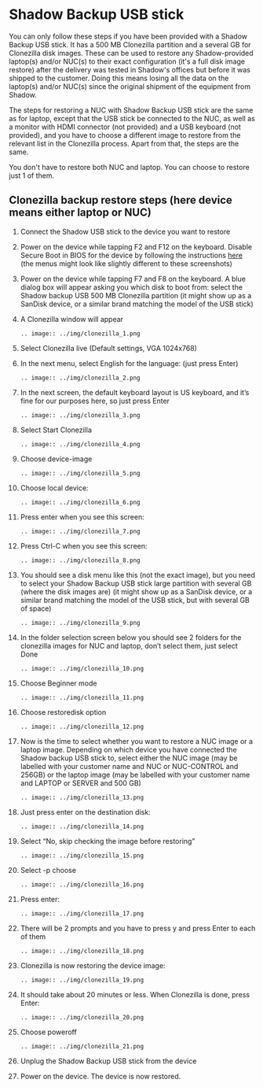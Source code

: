 # Shadow Backup USB stick

You can only follow these steps if you have been provided with a Shadow Backup USB stick. It has a 500 MB Clonezilla partition and a several GB for Clonezilla disk images. These can be used to restore any Shadow-provided laptop(s) and/or NUC(s) to their exact configuration (it's a full disk image restore) after the delivery was tested in Shadow's offices but before it was shipped to the customer. Doing this means losing all the data on the laptop(s) and/or NUC(s) since the original shipment of the equipment from Shadow.
 
 The steps for restoring a NUC with Shadow Backup USB stick are the same as for laptop, except that the USB stick be connected to the NUC, as well as a monitor with HDMI connector (not provided) and a USB keyboard (not provided), and you have to choose a different image to restore from the relevant list in the Clonezilla process. Apart from that, the steps are the same.

 You don't have to restore both NUC and laptop. You can choose to restore just 1 of them.

## Clonezilla backup restore steps (here device means either laptop or NUC)

1. Connect the Shadow USB stick to the device you want to restore

2. Power on the device while tapping F2 and F12 on the keyboard. Disable Secure Boot in BIOS for the device by following the instructions [here](https://www.gigabyte.com/us/Support/FAQ/3001) (the menus might look like slightly different to these screenshots)

3. Power on the device while tapping F7 and F8 on the keyboard. A blue dialog box will appear asking you which disk to boot from: select the Shadow backup USB 500 MB Clonezilla partition (it might show up as a SanDisk device, or a similar brand matching the model of the USB stick)

4. A Clonezilla window will appear

    ```eval_rst
    .. image:: ../img/clonezilla_1.png
    ```

5. Select Clonezilla live (Default settings, VGA 1024x768)

6. In the next menu, select English for the language: (just press Enter)

    ```eval_rst
    .. image:: ../img/clonezilla_2.png
    ```

7. In the next screen, the default keyboard layout is US keyboard, and it’s fine for our purposes here, so just press Enter

    ```eval_rst
    .. image:: ../img/clonezilla_3.png
    ```

8. Select Start Clonezilla

    ```eval_rst
    .. image:: ../img/clonezilla_4.png
    ```

9. Choose device-image

    ```eval_rst
    .. image:: ../img/clonezilla_5.png
    ```

10. Choose local device:

    ```eval_rst
    .. image:: ../img/clonezilla_6.png
    ```

11. Press enter when you see this screen:

    ```eval_rst
    .. image:: ../img/clonezilla_7.png
    ```

12. Press Ctrl-C when you see this screen:

    ```eval_rst
    .. image:: ../img/clonezilla_8.png
    ```

13. You should see a disk menu like this (not the exact image), but you need to select your Shadow Backup USB stick large partition with several GB (where the disk images are) (it might show up as a SanDisk device, or a similar brand matching the model of the USB stick, but with several GB of space)

    ```eval_rst
    .. image:: ../img/clonezilla_9.png
    ```

14. In the folder selection screen below you should see 2 folders for the clonezilla images for NUC and laptop, don’t select them, just select Done

    ```eval_rst
    .. image:: ../img/clonezilla_10.png
    ```

15. Choose Beginner mode

    ```eval_rst
    .. image:: ../img/clonezilla_11.png
    ```

16. Choose restoredisk option

    ```eval_rst
    .. image:: ../img/clonezilla_12.png
    ```

17. Now is the time to select whether you want to restore a NUC image or a laptop image. Depending on which device you have connected the Shadow backup USB stick to, select either the NUC image (may be labelled with your customer name and NUC or NUC-CONTROL and 256GB) or the laptop image (may be labelled with your customer name and LAPTOP or SERVER and 500 GB)

    ```eval_rst
    .. image:: ../img/clonezilla_13.png
    ```

18. Just press enter on the destination disk:

    ```eval_rst
    .. image:: ../img/clonezilla_14.png
    ```

19. Select “No, skip checking the image before restoring”

    ```eval_rst
    .. image:: ../img/clonezilla_15.png
    ```

20. Select -p choose

    ```eval_rst
    .. image:: ../img/clonezilla_16.png
    ```

21. Press enter:

    ```eval_rst
    .. image:: ../img/clonezilla_17.png
    ```

22. There will be 2 prompts and you have to press y and press Enter to each of them

    ```eval_rst
    .. image:: ../img/clonezilla_18.png
    ```

23. Clonezilla is now restoring the device image:

    ```eval_rst
    .. image:: ../img/clonezilla_19.png
    ```

24. It should take about 20 minutes or less. When Clonezilla is done, press Enter:

    ```eval_rst
    .. image:: ../img/clonezilla_20.png
    ```

25. Choose poweroff

    ```eval_rst
    .. image:: ../img/clonezilla_21.png
    ```

22. Unplug the Shadow Backup USB stick from the device

23. Power on the device. The device is now restored.
